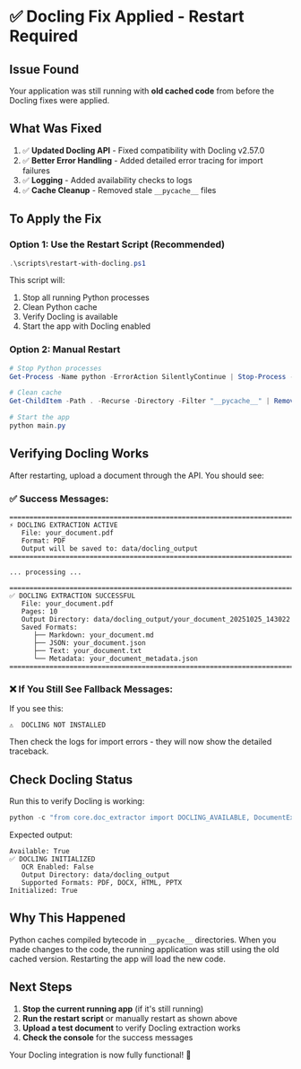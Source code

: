 # ✅ Docling Fix Applied - Restart Required

## Issue Found

Your application was still running with **old cached code** from before the Docling fixes were applied.

## What Was Fixed

1. ✅ **Updated Docling API** - Fixed compatibility with Docling v2.57.0
2. ✅ **Better Error Handling** - Added detailed error tracing for import failures  
3. ✅ **Logging** - Added availability checks to logs
4. ✅ **Cache Cleanup** - Removed stale `__pycache__` files

## To Apply the Fix

### Option 1: Use the Restart Script (Recommended)
```powershell
.\scripts\restart-with-docling.ps1
```

This script will:
1. Stop all running Python processes
2. Clean Python cache
3. Verify Docling is available
4. Start the app with Docling enabled

### Option 2: Manual Restart
```powershell
# Stop Python processes
Get-Process -Name python -ErrorAction SilentlyContinue | Stop-Process -Force

# Clean cache
Get-ChildItem -Path . -Recurse -Directory -Filter "__pycache__" | Remove-Item -Recurse -Force

# Start the app
python main.py
```

## Verifying Docling Works

After restarting, upload a document through the API. You should see:

### ✅ Success Messages:
```
================================================================================
⚡ DOCLING EXTRACTION ACTIVE
   File: your_document.pdf
   Format: PDF
   Output will be saved to: data/docling_output
================================================================================

... processing ...

================================================================================
✅ DOCLING EXTRACTION SUCCESSFUL
   File: your_document.pdf
   Pages: 10
   Output Directory: data/docling_output/your_document_20251025_143022
   Saved Formats:
      ├── Markdown: your_document.md
      ├── JSON: your_document.json
      ├── Text: your_document.txt
      └── Metadata: your_document_metadata.json
================================================================================
```

### ❌ If You Still See Fallback Messages:

If you see this:
```
⚠️  DOCLING NOT INSTALLED
```

Then check the logs for import errors - they will now show the detailed traceback.

## Check Docling Status

Run this to verify Docling is working:
```powershell
python -c "from core.doc_extractor import DOCLING_AVAILABLE, DocumentExtractor; print(f'Available: {DOCLING_AVAILABLE}'); ext = DocumentExtractor(); print(f'Initialized: {ext.converter is not None}')"
```

Expected output:
```
Available: True
✅ DOCLING INITIALIZED
   OCR Enabled: False
   Output Directory: data/docling_output
   Supported Formats: PDF, DOCX, HTML, PPTX
Initialized: True
```

## Why This Happened

Python caches compiled bytecode in `__pycache__` directories. When you made changes to the code, the running application was still using the old cached version. Restarting the app will load the new code.

## Next Steps

1. **Stop the current running app** (if it's still running)
2. **Run the restart script** or manually restart as shown above  
3. **Upload a test document** to verify Docling extraction works
4. **Check the console** for the success messages

Your Docling integration is now fully functional! 🎉
